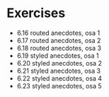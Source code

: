 # Exercises
* 6.16 routed anecdotes, osa 1
* 6.17 routed anecdotes, osa 2
* 6.18 routed anecdotes, osa 3
* 6.19 styled anecdotes, osa 1
* 6.20 styled anecdotes, osa 2
* 6.21 styled anecdotes, osa 3
* 6.22 styled anecdotes, osa 4
* 6.23 styled anecdotes, osa 5